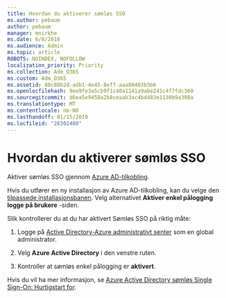 ```yaml
---
title: Hvordan du aktiverer sømløs SSO
ms.author: pebaum
author: pebaum
manager: mnirkhe
ms.date: 6/8/2018
ms.audience: Admin
ms.topic: article
ROBOTS: NOINDEX, NOFOLLOW
localization_priority: Priority
ms.collection: Adm_O365
ms.custom: Adm_O365
ms.assetid: 80c88b2d-adb1-4e45-8eff-aaa80403b5b6
ms.openlocfilehash: 9ee9fe3a5cb9f1c40a1141a9abe241c4f7fdc360
ms.sourcegitcommit: d6ea5e9458a2b8ceaab3ac4bd483e1130b9a398a
ms.translationtype: MT
ms.contentlocale: nb-NO
ms.lasthandoff: 01/15/2019
ms.locfileid: "28302480"
---
```

# <a name="how-to-enable-seamless-sso"></a>Hvordan du aktiverer sømløs SSO

Aktiver sømløs SSO gjennom [Azure AD-tilkobling](https://docs.microsoft.com/en-us/azure/active-directory/connect/active-directory-aadconnect).
  
Hvis du utfører en ny installasjon av Azure AD-tilkobling, kan du velge den [tilpassede installasjonsbanen](https://docs.microsoft.com/en-us/azure/active-directory/connect/active-directory-aadconnect-get-started-custom). Velg alternativet **Aktiver enkel pålogging** **logge på brukere** -siden. 
  
Slik kontrollerer du at du har aktivert Sømløs SSO på riktig måte:
  
1. Logge på [Active Directory-Azure administrativt senter](https://aad.portal.azure.com) som en global administrator. 
    
2. Velg **Azure Active Directory** i den venstre ruten. 
    
3. Kontroller at sømløs enkel pålogging er **aktivert**.
    
Hvis du vil ha mer informasjon, se [Azure Active Directory sømløs Single Sign-On: Hurtigstart for](https://docs.microsoft.com/en-us/azure/active-directory/connect/active-directory-aadconnect-sso-quick-start).
  

